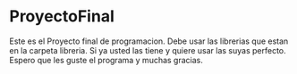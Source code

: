 # ProyectoFinal
Este es el Proyecto final de programacion.
Debe usar las librerias que estan en la carpeta libreria. Si ya usted las tiene y quiere usar las suyas perfecto.
Espero que les guste el programa y muchas gracias.
